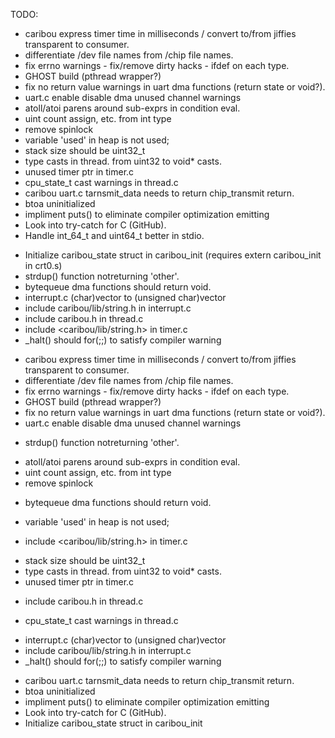 TODO:

* caribou express timer time in milliseconds / convert to/from jiffies transparent to consumer.
* differentiate /dev file names from /chip file names.
* fix errno warnings - fix/remove dirty hacks - ifdef on each type.
* GHOST build (pthread wrapper?)
* fix no return value warnings in uart dma functions (return state or void?).
* uart.c enable disable dma unused channel warnings
* atoll/atoi parens around sub-exprs in condition eval.
* uint count assign, etc. from int type
* remove spinlock 
* variable 'used' in heap is not used;
* stack size should be uint32_t
* type casts in thread. from uint32 to void* casts.
* unused timer ptr in timer.c 
* cpu_state_t cast warnings in thread.c
* caribou uart.c tarnsmit_data needs to return chip_transmit return.
* btoa uninitialized
* impliment puts() to eliminate compiler optimization emitting  
* Look into try-catch for C (GitHub).
* Handle int_64_t and uint64_t better in stdio.

+ Initialize caribou_state struct in caribou_init
  (requires extern caribou_init in crt0.s)
+ strdup() function notreturning 'other'.
+ bytequeue dma functions should return void.
+ interrupt.c (char)vector to (unsigned char)vector
+ include caribou/lib/string.h in interrupt.c
+ include caribou.h in thread.c
+ include <caribou/lib/string.h> in timer.c
+ _halt() should for(;;) to satisfy compiler warning
* caribou express timer time in milliseconds / convert to/from jiffies transparent to consumer.
* differentiate /dev file names from /chip file names.
* fix errno warnings - fix/remove dirty hacks - ifdef on each type.
* GHOST build (pthread wrapper?)
* fix no return value warnings in uart dma functions (return state or void?).
* uart.c enable disable dma unused channel warnings
+ strdup() function notreturning 'other'.
* atoll/atoi parens around sub-exprs in condition eval.
* uint count assign, etc. from int type
* remove spinlock 
+ bytequeue dma functions should return void.
* variable 'used' in heap is not used;
+ include <caribou/lib/string.h> in timer.c
* stack size should be uint32_t
* type casts in thread. from uint32 to void* casts.
* unused timer ptr in timer.c 
+ include caribou.h in thread.c
* cpu_state_t cast warnings in thread.c
+ interrupt.c (char)vector to (unsigned char)vector
+ include caribou/lib/string.h in interrupt.c
+ _halt() should for(;;) to satisfy compiler warning
* caribou uart.c tarnsmit_data needs to return chip_transmit return.
* btoa uninitialized
* impliment puts() to eliminate compiler optimization emitting  
* Look into try-catch for C (GitHub).
* Initialize caribou_state struct in caribou_init
